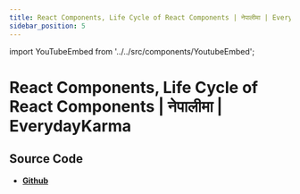 ```yaml
---
title: React Components, Life Cycle of React Components | नेपालीमा | EverydayKarma
sidebar_position: 5
---
```


import YouTubeEmbed from '../../src/components/YoutubeEmbed';

# React Components, Life Cycle of React Components | नेपालीमा | EverydayKarma

<YouTubeEmbed videoId="UxNduqKqjSg" />

## Source Code

- [**Github**](https://github.com/isarojdahal)